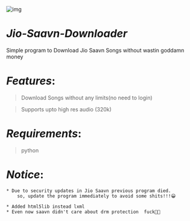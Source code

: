 
![img](https://i.gadgets360cdn.com/large/saavn_logo_small_1509524611007.jpg)

# *Jio-Saavn-Downloader*

Simple program to Download Jio Saavn Songs without wastin goddamn money


# _Features_:

 > Download Songs without any limits(no need to login)
 
 > Supports upto high res audio (320k)
 

# _Requirements_:

 > python

# _Notice_:

    * Due to security updates in Jio Saavn previous program died.
        so, update the program immediately to avoid some shits!!!😀
        
    * Added html5lib instead lxml  
    * Even now saavn didn't care about drm protection  fuck🤣🤣
